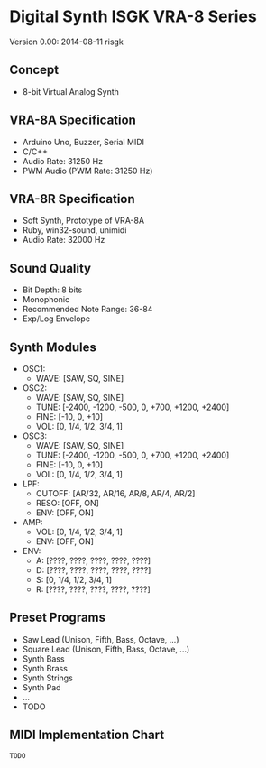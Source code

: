 # Digital Synth ISGK VRA-8 Series

Version 0.00: 2014-08-11 risgk

## Concept

- 8-bit Virtual Analog Synth

## VRA-8A Specification

- Arduino Uno, Buzzer, Serial MIDI
- C/C++
- Audio Rate: 31250 Hz
- PWM Audio (PWM Rate: 31250 Hz)

## VRA-8R Specification

- Soft Synth, Prototype of VRA-8A
- Ruby, win32-sound, unimidi
- Audio Rate: 32000 Hz

## Sound Quality

- Bit Depth: 8 bits
- Monophonic
- Recommended Note Range: 36-84
- Exp/Log Envelope

## Synth Modules

- OSC1:
    - WAVE: [SAW, SQ, SINE]
- OSC2:
    - WAVE: [SAW, SQ, SINE]
    - TUNE: [-2400, -1200, -500, 0, +700, +1200, +2400]
    - FINE: [-10, 0, +10]
    - VOL: [0, 1/4, 1/2, 3/4, 1]
- OSC3:
    - WAVE: [SAW, SQ, SINE]
    - TUNE: [-2400, -1200, -500, 0, +700, +1200, +2400]
    - FINE: [-10, 0, +10]
    - VOL: [0, 1/4, 1/2, 3/4, 1]
- LPF:
    - CUTOFF: [AR/32, AR/16, AR/8, AR/4, AR/2]
    - RESO: [OFF, ON]
    - ENV: [OFF, ON]
- AMP:
    - VOL: [0, 1/4, 1/2, 3/4, 1]
    - ENV: [OFF, ON]
- ENV:
    - A: [????, ????, ????, ????, ????]
    - D: [????, ????, ????, ????, ????]
    - S: [0, 1/4, 1/2, 3/4, 1]
    - R: [????, ????, ????, ????, ????]

## Preset Programs

- Saw Lead (Unison, Fifth, Bass, Octave, ...)
- Square Lead (Unison, Fifth, Bass, Octave, ...)
- Synth Bass
- Synth Brass
- Synth Strings
- Synth Pad
- ...
- TODO

## MIDI Implementation Chart

    TODO
